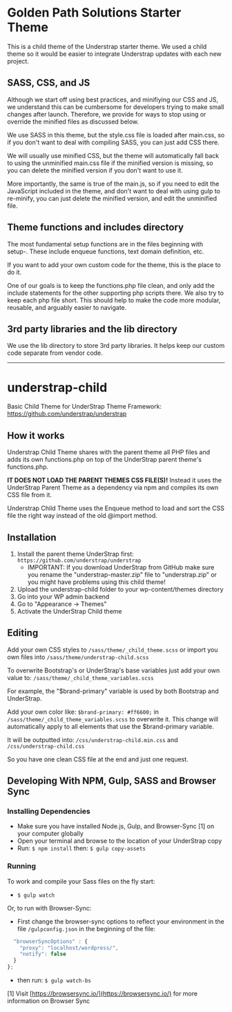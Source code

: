 # Golden Path Solutions Starter Theme

This is a child theme of the Understrap starter theme.  We used a child theme so it would be easier to integrate Understrap updates with each new project.

## SASS, CSS, and JS

Although we start off using best practices, and minifiying our CSS and JS, we understand this can be cumbersome for developers trying to make small changes after launch.  Therefore, we provide for ways to stop using or override the minified files as discussed below.

We use SASS in this theme, but the style.css file is loaded after main.css, so if you don't want to deal with compiling SASS, you can just add CSS there.

We will usually use minified CSS, but the theme will automatically fall back to using the unminified main.css file if the minified version is missing, so you can delete the minified version if you don't want to use it.

More importantly, the same is true of the main.js, so if you need to edit the JavaScript included in the theme, and don't want to deal with using gulp to re-minify, you can just delete the minified version, and edit the unminified file.

## Theme functions and includes directory

The most fundamental setup functions are in the files beginning with setup-.  These include enqueue functions, text domain definition, etc.

If you want to add your own custom code for the theme, this is the place to do it.

One of our goals is to keep the functions.php file clean, and only add the include statements for the other supporting php scripts there.  We also try to keep each php file short. This should help to make the code more modular, reusable, and arguably easier to navigate.

## 3rd party libraries and the lib directory

We use the lib directory to store 3rd party libraries.  It helps keep our custom code separate from vendor code.

***

# understrap-child
Basic Child Theme for UnderStrap Theme Framework: https://github.com/understrap/understrap

## How it works
Understrap Child Theme shares with the parent theme all PHP files and adds its own functions.php on top of the UnderStrap parent theme's functions.php.

**IT DOES NOT LOAD THE PARENT THEMES CSS FILE(S)!** Instead it uses the UnderStrap Parent Theme as a dependency via npm and compiles its own CSS file from it.

Understrap Child Theme uses the Enqueue method to load and sort the CSS file the right way instead of the old @import method.

## Installation
1. Install the parent theme UnderStrap first: `https://github.com/understrap/understrap`
   - IMPORTANT: If you download UnderStrap from GitHub make sure you rename the "understrap-master.zip" file to "understrap.zip" or you might have problems using this child theme!
1. Upload the understrap-child folder to your wp-content/themes directory
1. Go into your WP admin backend 
1. Go to "Appearance -> Themes"
1. Activate the UnderStrap Child theme

## Editing
Add your own CSS styles to `/sass/theme/_child_theme.scss`
or import you own files into `/sass/theme/understrap-child.scss`

To overwrite Bootstrap's or UnderStrap's base variables just add your own value to:
`/sass/theme/_child_theme_variables.scss`

For example, the "$brand-primary" variable is used by both Bootstrap and UnderStrap.

Add your own color like: `$brand-primary: #ff6600;` in `/sass/theme/_child_theme_variables.scss` to overwrite it. This change will automatically apply to all elements that use the $brand-primary variable.

It will be outputted into:
`/css/understrap-child.min.css` and `/css/understrap-child.css`

So you have one clean CSS file at the end and just one request.

## Developing With NPM, Gulp, SASS and Browser Sync

### Installing Dependencies
- Make sure you have installed Node.js, Gulp, and Browser-Sync [1] on your computer globally
- Open your terminal and browse to the location of your UnderStrap copy
- Run: `$ npm install` then: `$ gulp copy-assets`

### Running
To work and compile your Sass files on the fly start:

- `$ gulp watch`

Or, to run with Browser-Sync:

- First change the browser-sync options to reflect your environment in the file `/gulpconfig.json` in the beginning of the file:
```javascript
  "browserSyncOptions" : {
    "proxy": "localhost/wordpress/",
    "notify": false
  }
};
```
- then run: `$ gulp watch-bs`

[1] Visit [https://browsersync.io/](https://browsersync.io/) for more information on Browser Sync
